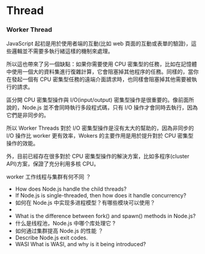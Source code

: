 # Thread



### Worker Thread



 JavaScript 起初是用於使用者端的互動(比如 web 頁面的互動或表單的驗證)，這些邏輯並不需要多執行緒這樣的機制來處理。

所以這也帶來了另一個缺點：如果你需要使用 CPU 密集型的任務，比如在記憶體中使用一個大的資料集進行復雜計算，它會阻塞掉其他程序的任務。同樣的，當你在發起一個有 CPU 密集型任務的遠端介面請求時，也同樣會阻塞掉其他需要被執行的請求。

區分開 CPU 密集型操作與 I/O(input/output) 密集型操作是很重要的。像前面所說的，Node.js 並不會同時執行多段程式碼，只有 I/O 操作才會同時去執行，因為它們是非同步的。

所以 Worker Threads 對於 I/O 密集型操作是沒有太大的幫助的，因為非同步的 I/O 操作比 worker 更有效率，Wokers 的主要作用是用於提升對於 CPU 密集型操作的效能。



外，目前已經存在很多對於 CPU 密集型操作的解決方案，比如多程序(cluster API)方案，保證了充分利用多核 CPU。



worker 工作线程与集群有何不同 ？ 

  -  How does Node.js handle the child threads?
  -  If Node.js is single-threaded, then how does it handle concurrency?
  -  如何在 Node.js 中实现多进程模型？有哪些模块可以使用？
  -  
  -  What is the difference between fork() and spawn() methods in Node.js?
  -  什么是线程池，Node.js 中哪个库处理它 ? 
  -  如何通过集群提高 Node.js 的性能 ？ 
  -  Describe Node.js exit codes.
  -  WASI What is WASI, and why is it being introduced?